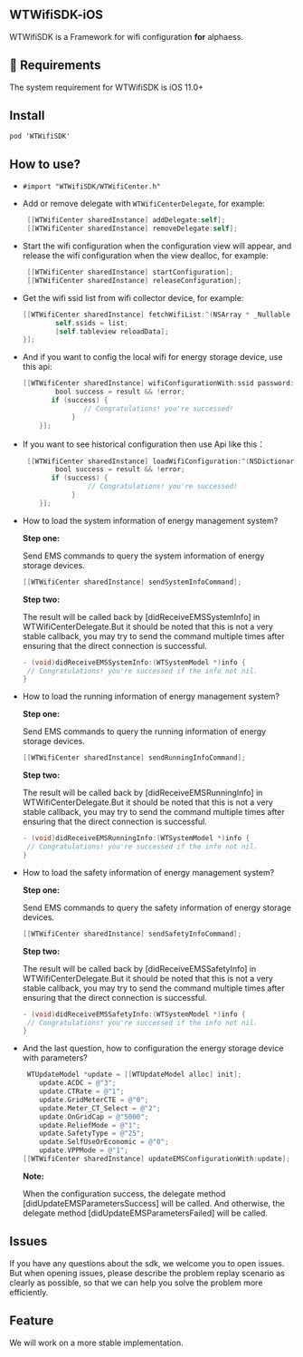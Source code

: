 ## WTWifiSDK-iOS

WTWifiSDK is a Framework for wifi configuration  **for** alphaess.

## 🔨 Requirements

The system requirement for WTWifiSDK is iOS 11.0+

## Install

`pod 'WTWifiSDK'`

## How to use?

* `#import "WTWifiSDK/WTWifiCenter.h"`

* Add or remove delegate with `WTWifiCenterDelegate`, for example:

  ```objective-c
   [[WTWifiCenter sharedInstance] addDelegate:self];
   [[WTWifiCenter sharedInstance] removeDelegate:self];
  ```

* Start the wifi configuration when the configuration view will appear, and release the wifi configuration when the view dealloc,  for example:

  ```objective-c
   [[WTWifiCenter sharedInstance] startConfiguration];
   [[WTWifiCenter sharedInstance] releaseConfiguration];
  ```

* Get the wifi ssid list from wifi collector device, for example:

  ```objective-c
  [[WTWifiCenter sharedInstance] fetchWifiList:^(NSArray * _Nullable list, NSError * _Nullable error) {
          self.ssids = list;
          [self.tableview reloadData];
  }];
  ```

* And if you want to config the local wifi for energy storage device, use this api:

  ```objective-c
  [[WTWifiCenter sharedInstance] wifiConfigurationWith:ssid password:password completionHandler:^(bool result, NSError * _Nullable error) {
          bool success = result && !error;
         if (success) {
                 // Congratulations! you're successed!
              }
      }];
  ```

* If you want to see historical configuration then use Api like this：

  ```objective-c
   [[WTWifiCenter sharedInstance] loadWifiConfiguration:^(NSDictionary * _Nullable result, NSError * _Nullable error) {
          bool success = result && !error;
         if (success) {
                  // Congratulations! you're successed!
              }
      }];
  ```

* How to load the system information of energy management system?

  **Step one:**

  Send EMS commands to query the system information of energy storage devices.

  ```objective-c
  [[WTWifiCenter sharedInstance] sendSystemInfoCommand];
  ```

  **Step two:**

  The result will be called back by [didReceiveEMSSystemInfo] in WTWifiCenterDelegate.But it should be noted that this is not a very stable callback, you may try to send the command multiple times after ensuring that the direct connection is successful.

  ```objective-c
  - (void)didReceiveEMSSystemInfo:(WTSystemModel *)info {
   // Congratulations! you're successed if the info not nil.
  }
  ```

* How to load the running information of energy management system?

  **Step one:**

  Send EMS commands to query the running information of energy storage devices.

  ```objective-c
  [[WTWifiCenter sharedInstance] sendRunningInfoCommand];
  ```

  **Step two:**

  The result will be called back by [didReceiveEMSRunningInfo] in WTWifiCenterDelegate.But it should be noted that this is not a very stable callback, you may try to send the command multiple times after ensuring that the direct connection is successful.

  ```objective-c
  - (void)didReceiveEMSRunningInfo:(WTSystemModel *)info {
   // Congratulations! you're successed if the info not nil.
  }
  ```

* How to load the safety information of energy management system?

  **Step one:**

  Send EMS commands to query the safety information of energy storage devices.

  ```objective-c
  [[WTWifiCenter sharedInstance] sendSafetyInfoCommand];
  ```

  **Step two:**

  The result will be called back by [didReceiveEMSSafetyInfo] in WTWifiCenterDelegate.But it should be noted that this is not a very stable callback, you may try to send the command multiple times after ensuring that the direct connection is successful.

  ```objective-c
  - (void)didReceiveEMSSafetyInfo:(WTSystemModel *)info {
   // Congratulations! you're successed if the info not nil.
  }
  ```

* And the last question, how to configuration the energy storage device with parameters?

  ```objective-c
   WTUpdateModel *update = [[WTUpdateModel alloc] init];
      update.ACDC = @"3";
      update.CTRate = @"1";
      update.GridMeterCTE = @"0";
      update.Meter_CT_Select = @"2";
      update.OnGridCap = @"5000";
      update.ReliefMode = @"1";
      update.SafetyType = @"25";
      update.SelfUseOrEconomic = @"0";
      update.VPPMode = @"1";
  [[WTWifiCenter sharedInstance] updateEMSConfigurationWith:update];
  ```

  **Note:**

  When the configuration success, the delegate method [didUpdateEMSParametersSuccess] will be called. And otherwise, the delegate method [didUpdateEMSParametersFailed] will be called.

## Issues

If you have any questions about the sdk, we welcome you to open issues. But when opening issues, please describe the problem replay scenario as clearly as possible, so that we can help you solve the problem more efficiently.

## Feature

We will work on a more stable implementation.



